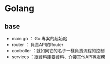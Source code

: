 # Golang

## base
+ main.go ： Go 專案的起始點
+ router ： 負責API的Router
+ controller ：就如同它的名子一樣負責流程的控制
+ services ：跟資料庫要資料、介接其他API等服務

